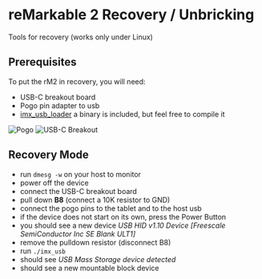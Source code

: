 # reMarkable 2 Recovery / Unbricking

Tools for recovery (works only under Linux)


## Prerequisites

To put the rM2 in recovery, you will need:
- USB-C breakout board
- Pogo pin adapter to usb
- [imx_usb_loader](https://github.com/boundarydevices/imx_usb_loader) a binary is included, but feel free to compile it


![Pogo](images/pogo1.jpg)
![USB-C Breakout](images/usb1.jpg)


## Recovery Mode
* run `dmesg -w` on your host to monitor
* power off the device
* connect the USB-C breakout board
*   pull down **B8** (connect a 10K resistor to GND)
* connect the pogo pins to the tablet and to the host usb
* if the device does not start on its own, press the Power Button
* you should see a new device *USB HID v1.10 Device [Freescale SemiConductor Inc  SE Blank ULT1]*
* remove the pulldown resistor (disconnect B8)
* run `./imx_usb`
* should see *USB Mass Storage device detected*
* should see a new mountable block device




